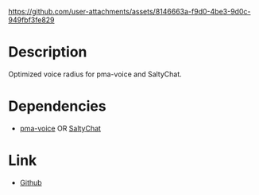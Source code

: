 https://github.com/user-attachments/assets/8146663a-f9d0-4be3-9d0c-949fbf3fe829

# Description
Optimized voice radius for pma-voice and SaltyChat.

# Dependencies
- [pma-voice](https://github.com/AvarianKnight/pma-voice) OR [SaltyChat](https://github.com/v10networkscom/saltychat-redm)

# Link
- [Github](https://github.com/Sarbatore/srb_voiceradius)
